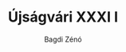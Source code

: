 ---
layout: ujsag
title: Újságvári XXXI I
kiadas: 31e1sz
author: Bagdi Zénó
excerpt_image: /assets/newspaper_pages/31e1sz_pages/1.png
tags: [újság]
categories: [Újság]
oldalszam: 32
---